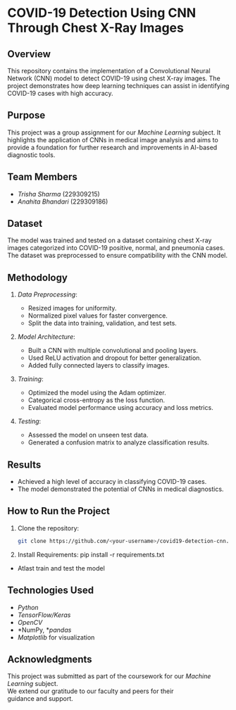 # COVID-19 Detection Using CNN Through Chest X-Ray Images

## Overview
This repository contains the implementation of a Convolutional Neural Network (CNN) model to detect COVID-19 using chest X-ray images. The project demonstrates how deep learning techniques can assist in identifying COVID-19 cases with high accuracy.

## Purpose
This project was a group assignment for our *Machine Learning* subject. It highlights the application of CNNs in medical image analysis and aims to provide a foundation for further research and improvements in AI-based diagnostic tools.

## Team Members
- *Trisha Sharma* (229309215)
- *Anahita Bhandari* (229309186)

## Dataset
The model was trained and tested on a dataset containing chest X-ray images categorized into COVID-19 positive, normal, and pneumonia cases. The dataset was preprocessed to ensure compatibility with the CNN model.

## Methodology
1. *Data Preprocessing*: 
   - Resized images for uniformity.
   - Normalized pixel values for faster convergence.
   - Split the data into training, validation, and test sets.

2. *Model Architecture*:
   - Built a CNN with multiple convolutional and pooling layers.
   - Used ReLU activation and dropout for better generalization.
   - Added fully connected layers to classify images.

3. *Training*:
   - Optimized the model using the Adam optimizer.
   - Categorical cross-entropy as the loss function.
   - Evaluated model performance using accuracy and loss metrics.

4. *Testing*:
   - Assessed the model on unseen test data.
   - Generated a confusion matrix to analyze classification results.

## Results
- Achieved a high level of accuracy in classifying COVID-19 cases.
- The model demonstrated the potential of CNNs in medical diagnostics.

## How to Run the Project
1. Clone the repository:
   ```bash
   git clone https://github.com/<your-username>/covid19-detection-cnn.git
2. Install Requirements:
   pip install -r requirements.txt
- Atlast train and test the model

## Technologies Used
- *Python*
- *TensorFlow/Keras*
- *OpenCV*
- *NumPy, **pandas*
- *Matplotlib* for visualization

## Acknowledgments
This project was submitted as part of the coursework for our *Machine Learning* subject.  
We extend our gratitude to our faculty and peers for their guidance and support.
